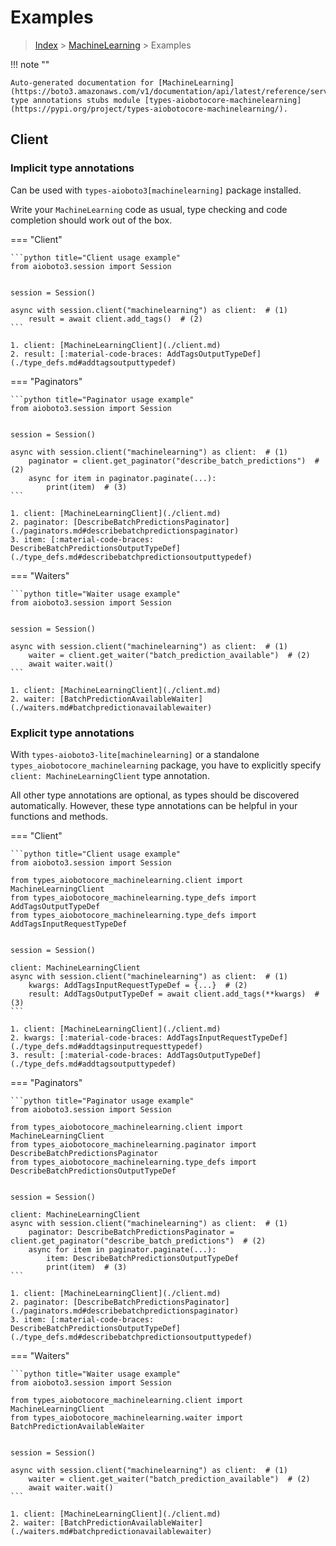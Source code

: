 # Examples

> [Index](../README.md) > [MachineLearning](./README.md) > Examples

!!! note ""

    Auto-generated documentation for [MachineLearning](https://boto3.amazonaws.com/v1/documentation/api/latest/reference/services/machinelearning.html#MachineLearning)
    type annotations stubs module [types-aiobotocore-machinelearning](https://pypi.org/project/types-aiobotocore-machinelearning/).

## Client

### Implicit type annotations

Can be used with `types-aioboto3[machinelearning]` package installed.

Write your `MachineLearning` code as usual,
type checking and code completion should work out of the box.



=== "Client"

    ```python title="Client usage example"
    from aioboto3.session import Session


    session = Session()

    async with session.client("machinelearning") as client:  # (1)
        result = await client.add_tags()  # (2)
    ```

    1. client: [MachineLearningClient](./client.md)
    2. result: [:material-code-braces: AddTagsOutputTypeDef](./type_defs.md#addtagsoutputtypedef) 



=== "Paginators"

    ```python title="Paginator usage example"
    from aioboto3.session import Session


    session = Session()

    async with session.client("machinelearning") as client:  # (1)
        paginator = client.get_paginator("describe_batch_predictions")  # (2)
        async for item in paginator.paginate(...):
            print(item)  # (3)
    ```

    1. client: [MachineLearningClient](./client.md)
    2. paginator: [DescribeBatchPredictionsPaginator](./paginators.md#describebatchpredictionspaginator)
    3. item: [:material-code-braces: DescribeBatchPredictionsOutputTypeDef](./type_defs.md#describebatchpredictionsoutputtypedef) 



=== "Waiters"

    ```python title="Waiter usage example"
    from aioboto3.session import Session


    session = Session()

    async with session.client("machinelearning") as client:  # (1)
        waiter = client.get_waiter("batch_prediction_available")  # (2)
        await waiter.wait()
    ```

    1. client: [MachineLearningClient](./client.md)
    2. waiter: [BatchPredictionAvailableWaiter](./waiters.md#batchpredictionavailablewaiter)


### Explicit type annotations

With `types-aioboto3-lite[machinelearning]`
or a standalone `types_aiobotocore_machinelearning` package, you have to explicitly specify
`client: MachineLearningClient` type annotation.

All other type annotations are optional, as types should be discovered automatically.
However, these type annotations can be helpful in your functions and methods.


=== "Client"

    ```python title="Client usage example"
    from aioboto3.session import Session

    from types_aiobotocore_machinelearning.client import MachineLearningClient
    from types_aiobotocore_machinelearning.type_defs import AddTagsOutputTypeDef
    from types_aiobotocore_machinelearning.type_defs import AddTagsInputRequestTypeDef


    session = Session()

    client: MachineLearningClient
    async with session.client("machinelearning") as client:  # (1)
        kwargs: AddTagsInputRequestTypeDef = {...}  # (2)
        result: AddTagsOutputTypeDef = await client.add_tags(**kwargs)  # (3)
    ```

    1. client: [MachineLearningClient](./client.md)
    2. kwargs: [:material-code-braces: AddTagsInputRequestTypeDef](./type_defs.md#addtagsinputrequesttypedef) 
    3. result: [:material-code-braces: AddTagsOutputTypeDef](./type_defs.md#addtagsoutputtypedef) 



=== "Paginators"

    ```python title="Paginator usage example"
    from aioboto3.session import Session

    from types_aiobotocore_machinelearning.client import MachineLearningClient
    from types_aiobotocore_machinelearning.paginator import DescribeBatchPredictionsPaginator
    from types_aiobotocore_machinelearning.type_defs import DescribeBatchPredictionsOutputTypeDef


    session = Session()

    client: MachineLearningClient
    async with session.client("machinelearning") as client:  # (1)
        paginator: DescribeBatchPredictionsPaginator = client.get_paginator("describe_batch_predictions")  # (2)
        async for item in paginator.paginate(...):
            item: DescribeBatchPredictionsOutputTypeDef
            print(item)  # (3)
    ```

    1. client: [MachineLearningClient](./client.md)
    2. paginator: [DescribeBatchPredictionsPaginator](./paginators.md#describebatchpredictionspaginator)
    3. item: [:material-code-braces: DescribeBatchPredictionsOutputTypeDef](./type_defs.md#describebatchpredictionsoutputtypedef) 



=== "Waiters"

    ```python title="Waiter usage example"
    from aioboto3.session import Session

    from types_aiobotocore_machinelearning.client import MachineLearningClient
    from types_aiobotocore_machinelearning.waiter import BatchPredictionAvailableWaiter


    session = Session()

    async with session.client("machinelearning") as client:  # (1)
        waiter = client.get_waiter("batch_prediction_available")  # (2)
        await waiter.wait()
    ```

    1. client: [MachineLearningClient](./client.md)
    2. waiter: [BatchPredictionAvailableWaiter](./waiters.md#batchpredictionavailablewaiter)


